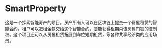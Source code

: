 # SmartProperty
这是一个探索智能房产的项目。房产所有人可以在区块链上提交一个房屋租赁的智能合约，租户可以把租金提交给这个智能合约，便能获得租期内该房屋门锁的控制权。这个项目还可以从房屋租赁拓展到车位短期租赁，等各种共享经济类的应用场景。
